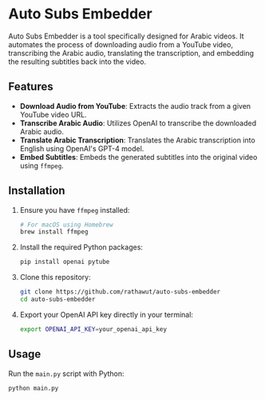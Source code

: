 # Auto Subs Embedder

Auto Subs Embedder is a tool specifically designed for Arabic videos. It automates the process of downloading audio from a YouTube video, transcribing the Arabic audio, translating the transcription, and embedding the resulting subtitles back into the video.

## Features

- **Download Audio from YouTube**: Extracts the audio track from a given YouTube video URL.
- **Transcribe Arabic Audio**: Utilizes OpenAI to transcribe the downloaded Arabic audio.
- **Translate Arabic Transcription**: Translates the Arabic transcription into English using OpenAI's GPT-4 model.
- **Embed Subtitles**: Embeds the generated subtitles into the original video using `ffmpeg`.

## Installation

1. Ensure you have `ffmpeg` installed:
    ```bash
    # For macOS using Homebrew
    brew install ffmpeg
    ```

2. Install the required Python packages:
    ```bash
    pip install openai pytube
    ```

3. Clone this repository:
    ```bash
    git clone https://github.com/rathawut/auto-subs-embedder
    cd auto-subs-embedder
    ```

4. Export your OpenAI API key directly in your terminal:
    ```bash
    export OPENAI_API_KEY=your_openai_api_key
    ```

## Usage

Run the `main.py` script with Python:

```bash
python main.py
